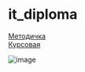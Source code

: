 # it_diploma


[Методичка](https://docs.google.com/document/d/1LYeXQX3_XT8BTSMCpcUhIqkFOlUVtoMT1rstrrlsPao/edit) </br> 
[Курсовая](https://docs.google.com/document/d/12XYPeP2ljz5eRPSKCHywFJz8vnwt0sFddJOiInWV1_w/edit)






![image](https://github.com/DelpanDDD/ITDiplomchik-/assets/98009151/f71f239b-2492-4e90-84b6-988e63ef2451)
